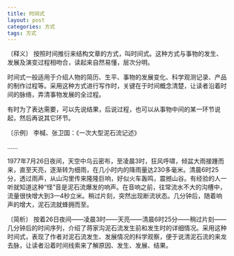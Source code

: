 ```yaml
---
title: 时间式
layout: post
categories: 方式
tags: 方式
---
```


〔释义〕 按照时间推衍来结构文章的方式，叫时间式。这种方式与事物的发生、发展及演变过程相吻合，读起来自然易懂，层次分明。

时间式一般适用于介绍人物的简历、生平、事物的发展变化、科学观测记录、产品的制作过程等。采用这种方式进行写作时，关键在于时间概念清楚，让读者沿着时间的脉络，弄清事物发展的全过程。

有时为了表达需要，可以先说结果，后说过程，也可以从事物中间的某一环节说起，然后再说其它环节。

〔示例〕 李椷、张卫国：《一次大型泥石流记述》

……

1977年7月26日夜间，天空中乌云密布，至凌晨3时，狂风呼啸，倾盆大雨接踵而来，直至天亮，逐渐转为细雨，在几小时内的降雨量达230多毫米。清晨6时25分，透过雨声，从山沟里传来隆隆巨响，好似火车轰鸣，震撼山谷。有经验的人一听就知道这种“怪”音是泥石流爆发的响声。在音响之前，往常流水不大的沟槽中，流量很快增大到3—4秒立米。稍过片刻，突然出现断流状态。几分钟后，随着响声的增大，泥石流就蜂拥而至。

〔简析〕 按着26日夜间——凌晨3时——天亮——清晨6时25分——稍过片刻——几分钟后的时间序列，介绍了蒋家沟泥石流发生前和发生时的详细情况。采用这种时间式，表现了作者对泥石流发生、发展情况的科学观察，便于说清泥石流的来龙去脉，让读者沿着时间线索来了解原因、发生、发展、结果。 